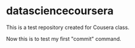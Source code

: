 datasciencecoursera
===================

This is a test repository created for Cousera class. 

Now this is to test my first "commit" command.
